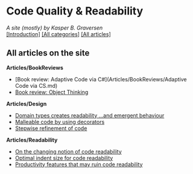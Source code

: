 ﻿# Code Quality & Readability
*A site (mostly) by Kasper B. Graversen*
<br>[[Introduction]](http://kbilsted.github.io/CodeQualityAndReadability/) [[All categories]](http://kbilsted.github.io/CodeQualityAndReadability/AllTags.html) [[All articles]](http://kbilsted.github.io/CodeQualityAndReadability/AllArticles.html)

## All articles on the site

**Articles/BookReviews**
* [Book review: Adaptive Code via C#](Articles/BookReviews/Adaptive Code via CS.md)
* [Book review: Object Thinking](Articles/BookReviews/ObjectThinking.md)


**Articles/Design**
* [Domain types creates readability ...and emergent behaviour](Articles/Design/DomainTypeAndEmergentBehaviour.md)
* [Malleable code by using decorators](Articles/Design/MalleableCodeUsingDecorators.md)
* [Stepwise refinement of code](Articles/Design/StepwiseRefinementOfCode.md)


**Articles/Readability**
* [On the changing notion of code readability](Articles/Readability/TheChangingNotionOfReadability.md)
* [Optimal indent size for code readability](Articles/Readability/OptimalIndentSizeForCodeReadability.md)
* [Productivity features that may ruin code readability](Articles/Readability/ProductivityFeaturesThatMayRuinCodeReadability.md)





